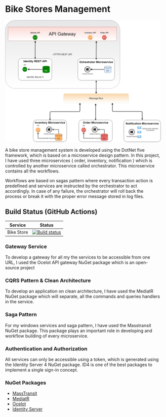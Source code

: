 # Bike Stores Management

![](https://github.com/qasimshk/CleverTalker/blob/master/BikeStore-System-Design.jpg)

A bike store management system is developed using the DotNet five framework, which is based on a microservice design pattern. In this project, I have used three microservices ( order, inventory, notification ) which is controlled by another microservice called orchestrator. This microservice contains all the workflows. 

Workflows are based on sagas pattern where every transaction action is predefined and services are instructed by the orchestrator to act accordingly. In case of any failure, the orchestrator will roll back the process or break it with the proper error message stored in log files.

## Build Status (GitHub Actions)

| Service | Status |
| ------------- | ------------- |
| Bike Store | [![Build status](https://dev.azure.com/CematixSolutions/Bike%20Stores/_apis/build/status/github-ci)](https://dev.azure.com/CematixSolutions/Bike%20Stores/_build/latest?definitionId=29) |

### Gateway Service

To develop a gateway for all my the services to be accessible from one URL, I used the Ocelot API gateway NuGet package which is an open-source project 

### CQRS Pattern & Clean Architecture

To develop an application on clean architecture, I have used the MediatR NuGet package which will separate, all the commands and queries handlers in the service.

### Saga Pattern

For my windows services and saga pattern, I have used the Masstransit NuGet package. This package plays an important role in developing and workflow building of every microservice.

### Authentication and Authorization

All services can only be accessible using a token, which is generated using the Identity Server 4 NuGet package. ID4 is one of the best packages to implement a single sign-in concept. 


### NuGet Packages

- [MassTransit](https://masstransit-project.com/getting-started/)
- [MediatR](https://github.com/jbogard/MediatR)
- [Ocelot](https://ocelot.readthedocs.io/en/latest/index.html)
- [Identity Server](https://identityserver4.readthedocs.io/en/latest/)
